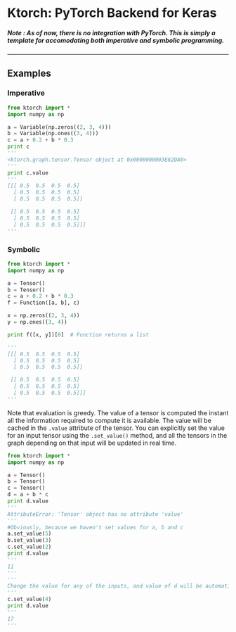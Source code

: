 # Ktorch: PyTorch Backend for Keras

##### Note : As of now, there is no integration with PyTorch. This is simply a template for accomodating both imperative and symbolic programming.
------

## Examples

### Imperative

```python
from ktorch import *
import numpy as np

a = Variable(np.zeros((2, 3, 4)))
b = Variable(np.ones((3, 4)))
c = a + 0.2 + b * 0.3
print c
'''
<ktorch.graph.tensor.Tensor object at 0x0000000003E82DA0>
'''
print c.value
'''
[[[ 0.5  0.5  0.5  0.5]
  [ 0.5  0.5  0.5  0.5]
  [ 0.5  0.5  0.5  0.5]]

 [[ 0.5  0.5  0.5  0.5]
  [ 0.5  0.5  0.5  0.5]
  [ 0.5  0.5  0.5  0.5]]]
'''

```

### Symbolic

```python
from ktorch import *
import numpy as np

a = Tensor()
b = Tensor()
c = a + 0.2 + b * 0.3
f = Function([a, b], c)

x = np.zeros((2, 3, 4))
y = np.ones((3, 4))

print f([x, y])[0]  # Function returns a list

'''
[[[ 0.5  0.5  0.5  0.5]
  [ 0.5  0.5  0.5  0.5]
  [ 0.5  0.5  0.5  0.5]]

 [[ 0.5  0.5  0.5  0.5]
  [ 0.5  0.5  0.5  0.5]
  [ 0.5  0.5  0.5  0.5]]]
'''
```


Note that evaluation is greedy. The value of a tensor is computed the instant all the information required to compute it is available. The value will be cached in the `.value` attribute of the tensor. You can explicitly set the value for an input tensor using the `.set_value()` method, and all the tensors in the graph depending on that input will be updated in real time.

```python
from ktorch import *
import numpy as np

a = Tensor()
b = Tensor()
c = Tensor()
d = a + b * c
print d.value
'''
AttributeError: 'Tensor' object has no attribute 'value'
'''
#Obviously, because we haven't set values for a, b and c
a.set_value(5)
b.set_value(3)
c.set_value(2)
print d.value
'''
11
'''
'''
Change the value for any of the inputs, and value of d will be automatically updated:
'''
c.set_value(4)
print d.value
'''
17
'''
```



